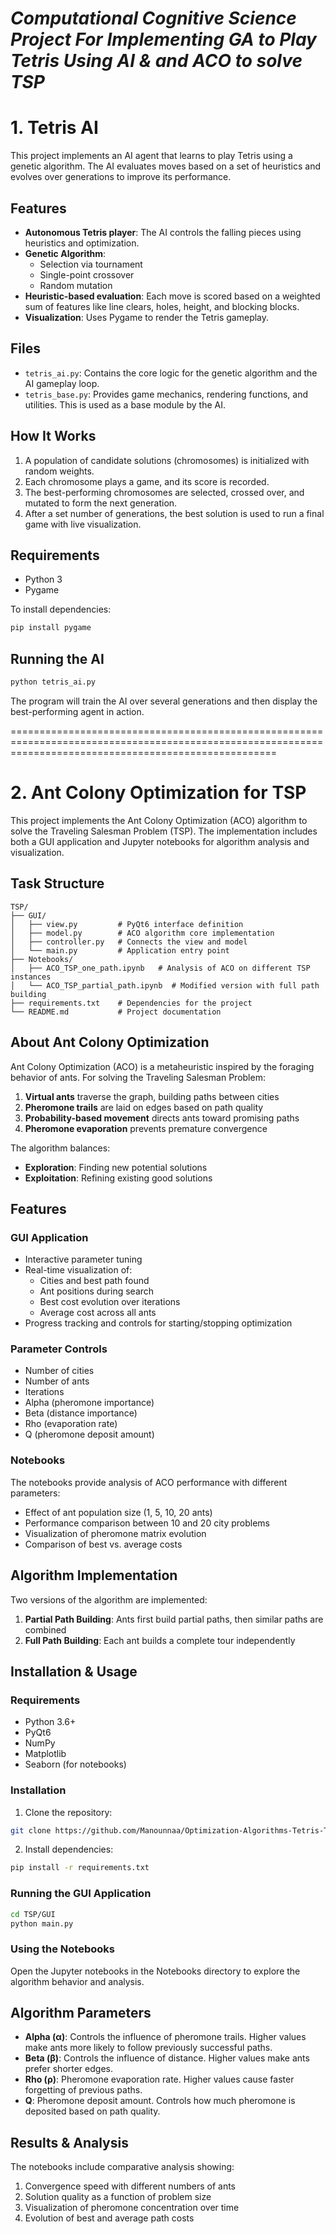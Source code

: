 # ***Computational Cognitive Science Project For Implementing GA to Play Tetris Using AI & and ACO to solve TSP***  

# 1. Tetris AI

This project implements an AI agent that learns to play Tetris using a genetic algorithm. The AI evaluates moves based on a set of heuristics and evolves over generations to improve its performance.

## Features

- **Autonomous Tetris player**: The AI controls the falling pieces using heuristics and optimization.
- **Genetic Algorithm**:
  - Selection via tournament
  - Single-point crossover
  - Random mutation
- **Heuristic-based evaluation**: Each move is scored based on a weighted sum of features like line clears, holes, height, and blocking blocks.
- **Visualization**: Uses Pygame to render the Tetris gameplay.

## Files

- `tetris_ai.py`: Contains the core logic for the genetic algorithm and the AI gameplay loop.
- `tetris_base.py`: Provides game mechanics, rendering functions, and utilities. This is used as a base module by the AI.

## How It Works

1. A population of candidate solutions (chromosomes) is initialized with random weights.
2. Each chromosome plays a game, and its score is recorded.
3. The best-performing chromosomes are selected, crossed over, and mutated to form the next generation.
4. After a set number of generations, the best solution is used to run a final game with live visualization.

## Requirements

- Python 3
- Pygame

To install dependencies:

```bash
pip install pygame
```

## Running the AI

```bash
python tetris_ai.py
```

The program will train the AI over several generations and then display the best-performing agent in action.


==========================================================================================================================================================

# 2. Ant Colony Optimization for TSP

This project implements the Ant Colony Optimization (ACO) algorithm to solve the Traveling Salesman Problem (TSP). The implementation includes both a GUI application and Jupyter notebooks for algorithm analysis and visualization.

## Task Structure

```
TSP/
├── GUI/
│   ├── view.py         # PyQt6 interface definition
│   ├── model.py        # ACO algorithm core implementation
│   ├── controller.py   # Connects the view and model
│   └── main.py         # Application entry point
├── Notebooks/
│   ├── ACO_TSP_one_path.ipynb   # Analysis of ACO on different TSP instances
│   └── ACO_TSP_partial_path.ipynb  # Modified version with full path building
├── requirements.txt    # Dependencies for the project
└── README.md           # Project documentation
```

## About Ant Colony Optimization

Ant Colony Optimization (ACO) is a metaheuristic inspired by the foraging behavior of ants. For solving the Traveling Salesman Problem:

1. **Virtual ants** traverse the graph, building paths between cities
2. **Pheromone trails** are laid on edges based on path quality
3. **Probability-based movement** directs ants toward promising paths
4. **Pheromone evaporation** prevents premature convergence

The algorithm balances:
- **Exploration**: Finding new potential solutions
- **Exploitation**: Refining existing good solutions

## Features

### GUI Application
- Interactive parameter tuning
- Real-time visualization of:
  - Cities and best path found
  - Ant positions during search
  - Best cost evolution over iterations
  - Average cost across all ants
- Progress tracking and controls for starting/stopping optimization

### Parameter Controls
- Number of cities
- Number of ants
- Iterations
- Alpha (pheromone importance)
- Beta (distance importance)
- Rho (evaporation rate)
- Q (pheromone deposit amount)

### Notebooks
The notebooks provide analysis of ACO performance with different parameters:
- Effect of ant population size (1, 5, 10, 20 ants)
- Performance comparison between 10 and 20 city problems
- Visualization of pheromone matrix evolution
- Comparison of best vs. average costs

## Algorithm Implementation

Two versions of the algorithm are implemented:
1. **Partial Path Building**: Ants first build partial paths, then similar paths are combined
2. **Full Path Building**: Each ant builds a complete tour independently

## Installation & Usage

### Requirements
- Python 3.6+
- PyQt6
- NumPy
- Matplotlib
- Seaborn (for notebooks)

### Installation
1. Clone the repository:
```bash
git clone https://github.com/Manounnaa/Optimization-Algorithms-Tetris-TSP.git
```

2. Install dependencies:
```bash
pip install -r requirements.txt
```

### Running the GUI Application
```bash
cd TSP/GUI
python main.py
```

### Using the Notebooks
Open the Jupyter notebooks in the Notebooks directory to explore the algorithm behavior and analysis.

## Algorithm Parameters

- **Alpha (α)**: Controls the influence of pheromone trails. Higher values make ants more likely to follow previously successful paths.
- **Beta (β)**: Controls the influence of distance. Higher values make ants prefer shorter edges.
- **Rho (ρ)**: Pheromone evaporation rate. Higher values cause faster forgetting of previous paths.
- **Q**: Pheromone deposit amount. Controls how much pheromone is deposited based on path quality.

## Results & Analysis

The notebooks include comparative analysis showing:
1. Convergence speed with different numbers of ants
2. Solution quality as a function of problem size
3. Visualization of pheromone concentration over time
4. Evolution of best and average path costs
